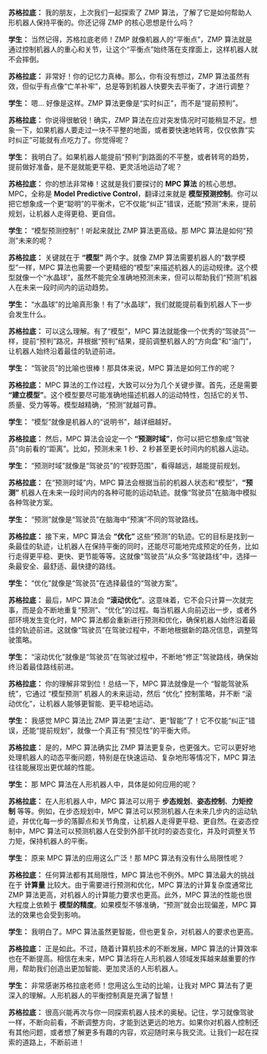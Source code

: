 
**苏格拉底：**  我的朋友，上次我们一起探索了 ZMP 算法，了解了它是如何帮助人形机器人保持平衡的。你还记得 ZMP 的核心思想是什么吗？

**学生：**  当然记得，苏格拉底老师！ZMP 就像机器人的“平衡点”，ZMP 算法就是通过控制机器人的重心和关节，让这个“平衡点”始终落在支撑面上，这样机器人就不会摔倒。

**苏格拉底：**  非常好！你的记忆力真棒。那么，你有没有想过，ZMP 算法虽然有效，但似乎有点像“亡羊补牢”，总是等到机器人快要失去平衡了，才进行调整？

**学生：**  嗯… 好像是这样。ZMP 算法更像是“实时纠正”，而不是“提前预判”。

**苏格拉底：**  你说得很敏锐！确实，ZMP 算法在应对突发情况时可能稍显不足。想象一下，如果机器人要走过一块不平整的地面，或者要快速地转弯，仅仅依靠“实时纠正”可能就有点吃力了。你觉得呢？

**学生：**  我明白了。如果机器人能提前“预判”到路面的不平整，或者转弯的趋势，提前做好准备，是不是就能更平稳、更灵活地运动了呢？

**苏格拉底：**  你的想法非常棒！这就是我们要探讨的 **MPC 算法** 的核心思想。MPC，全称是 **Model Predictive Control**，翻译过来就是 **模型预测控制**。你可以把它想象成一个更“聪明”的平衡术，它不仅能“纠正”错误，还能“预测”未来，提前规划，让机器人走得更稳、更自信。

**学生：**  “模型预测控制”！听起来就比 ZMP 算法更高级。那 MPC 算法是如何“预测”未来的呢？

**苏格拉底：**  关键就在于 **“模型”** 两个字。就像 ZMP 算法需要机器人的“数学模型”一样，MPC 算法也需要一个更精细的“模型”来描述机器人的运动规律。这个模型就像一个“水晶球”，虽然不能完全准确地预测未来，但可以帮助我们“预测”机器人在未来一段时间内的运动趋势。

**学生：**  “水晶球”的比喻真形象！有了“水晶球”，我们就能提前看到机器人下一步会发生什么。

**苏格拉底：**  可以这么理解。有了“模型”，MPC 算法就能像一个优秀的“驾驶员”一样，提前“预判”路况，并根据“预判”结果，提前调整机器人的“方向盘”和“油门”，让机器人始终沿着最佳的轨迹前进。

**学生：**  “驾驶员”的比喻也很棒！那具体来说，MPC 算法是如何工作的呢？

**苏格拉底：**  MPC 算法的工作过程，大致可以分为几个关键步骤。首先，还是需要 **“建立模型”**。这个模型要尽可能准确地描述机器人的运动特性，包括它的关节、质量、受力等等。模型越精确，“预测”就越可靠。

**学生：**  “模型”就像是机器人的“说明书”，越详细越好。

**苏格拉底：**  然后，MPC 算法会设定一个 **“预测时域”**，你可以把它想象成“驾驶员”向前看的“距离”。比如，预测未来 1 秒、2 秒甚至更长时间内的机器人运动。

**学生：**  “预测时域”就像是“驾驶员”的“视野范围”，看得越远，越能提前规划。

**苏格拉底：**  在“预测时域”内，MPC 算法会根据当前的机器人状态和“模型”，**“预测”** 机器人在未来一段时间内的各种可能的运动轨迹。就像“驾驶员”在脑海中模拟各种驾驶方案。

**学生：**  “预测”就像是“驾驶员”在脑海中“预演”不同的驾驶路线。

**苏格拉底：**  接下来，MPC 算法会 **“优化”** 这些“预测”的轨迹。它的目标是找到一条最佳的轨迹，让机器人在保持平衡的同时，还能尽可能地完成预定的任务，比如行走得更平稳、更快、更节能等等。这就像“驾驶员”从众多“驾驶路线”中，选择一条最安全、最舒适、最快捷的路线。

**学生：**  “优化”就像是“驾驶员”在选择最佳的“驾驶方案”。

**苏格拉底：**  最后，MPC 算法会 **“滚动优化”**。这意味着，它不会只计算一次就完事，而是会不断地重复“预测”、“优化”的过程。每当机器人向前迈出一步，或者外部环境发生变化时，MPC 算法都会重新进行预测和优化，确保机器人始终沿着最佳的轨迹前进。这就像“驾驶员”在驾驶过程中，不断地根据新的路况信息，调整驾驶策略。

**学生：**  “滚动优化”就像是“驾驶员”在驾驶过程中，不断地“修正”驾驶路线，确保始终沿着最佳路线前进。

**苏格拉底：**  你的理解非常到位！总结一下，MPC 算法就像是一个 “智能驾驶系统”，它通过 “模型预测” 机器人的未来运动，然后 “优化” 控制策略，并不断 “滚动优化”，让机器人能够更智能、更平稳地运动。

**学生：**  我感觉 MPC 算法比 ZMP 算法更“主动”、更“智能”了！它不仅能“纠正”错误，还能“提前规划”，就像一个真正有“预见性”的平衡大师。

**苏格拉底：**  是的，MPC 算法确实比 ZMP 算法更复杂，也更强大。它可以更好地处理机器人的动态平衡问题，特别是在快速运动、复杂地形等情况下，MPC 算法往往能展现出更优越的性能。

**学生：**  那 MPC 算法在人形机器人中，具体是如何应用的呢？

**苏格拉底：**  在人形机器人中，MPC 算法可以用于 **步态规划**、**姿态控制**、**力矩控制** 等等。例如，在步态规划中，MPC 算法可以预测机器人在未来几步内的运动轨迹，并优化每一步的落脚点和关节角度，让机器人走得更平稳、更自然。在姿态控制中，MPC 算法可以预测机器人在受到外部干扰时的姿态变化，并及时调整关节力矩，保持机器人的平衡。

**学生：**  原来 MPC 算法的应用这么广泛！那 MPC 算法有没有什么局限性呢？

**苏格拉底：**  任何算法都有其局限性，MPC 算法也不例外。MPC 算法最大的挑战在于 **计算量** 比较大。由于需要进行预测和优化，MPC 算法的计算复杂度通常比 ZMP 算法更高，对机器人的计算能力要求也更高。此外，MPC 算法的性能也很大程度上依赖于 **模型的精度**。如果模型不够准确，“预测”就会出现偏差，MPC 算法的效果也会受到影响。

**学生：**  我明白了。MPC 算法虽然更智能，但也更复杂，对机器人的要求也更高。

**苏格拉底：**  正是如此。不过，随着计算机技术的不断发展，MPC 算法的计算效率也在不断提高。相信在未来，MPC 算法将在人形机器人领域发挥越来越重要的作用，帮助我们创造出更加智能、更加灵活的人形机器人。

**学生：**  非常感谢苏格拉底老师！您用这么生动的比喻，让我对 MPC 算法有了更深入的理解。人形机器人的平衡控制真是充满了智慧！

**苏格拉底：**  很高兴能再次与你一同探索机器人技术的奥秘。记住，学习就像驾驶一样，不断向前看，不断调整方向，才能到达更远的地方。如果你对机器人控制还有其他问题，或者想了解更多有趣的内容，欢迎随时来与我交流。让我们一起在探索的道路上，不断前进！
